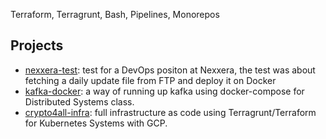 Terraform, Terragrunt, Bash, Pipelines, Monorepos


## Projects

- [nexxera-test](https://github.com/flametuner/nexxera-devops-test): test for a DevOps positon at Nexxera, the test was about fetching a daily update file from FTP and deploy it on Docker
- [kafka-docker](https://github.com/flametuner/kafka-docker): a way of running up kafka using docker-compose for Distributed Systems class.
- [crypto4all-infra](https://github.com/flametuner/crypto4all-infra): full infrastructure as code using Terragrunt/Terraform for Kubernetes Systems with GCP.